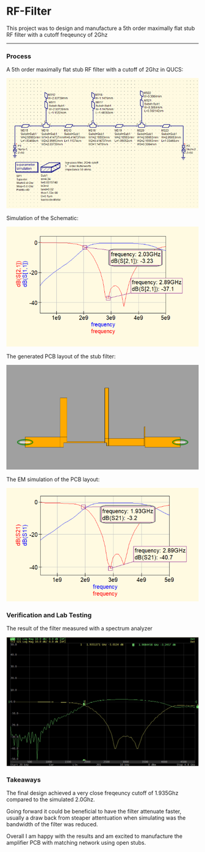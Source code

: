 # RF-Filter

This project was to design and manufacture a 5th order maximally flat stub RF filter with a cutoff freqeuncy of 2Ghz

----

### Process

A 5th order maximally flat stub RF filter with a cutoff of 2Ghz in QUCS:

<img alt="" src="media/schematic_diagram.PNG" width="600"/>

Simulation of the Schematic:

<img alt="" src="media/schematic_sim.PNG" width="600"/>

The generated PCB layout of the stub filter:

<img alt="" src="media/pcb_layout.PNG" width="600"/>

The EM simulation of the PCB layout: 

<img alt="" src="media/em_simulation.PNG" width="600"/>

### Verification and Lab Testing

The result of the filter measured with a spectrum analyzer 

<img alt="" src="media/s11_s21.PNG" wdith ="600"/>


### Takeaways

The final design achieved a very close freqeuncy  cutoff of 1.935Ghz compared to the simulated 2.0Ghz.

Going forward it could be beneficial to have the filter attenuate faster, usually a draw back from steaper attentuation when simulating was the bandwidth of the filter was reduced. 

Overall I am happy with the results and am excited to manufacture the amplifier PCB with matching network using open stubs. 